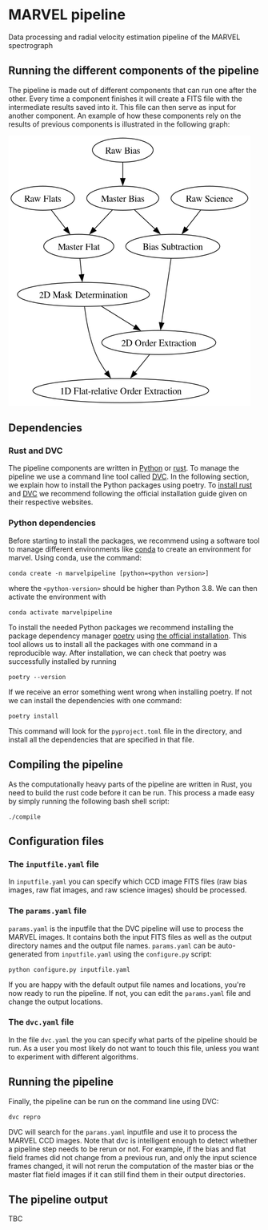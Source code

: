 # MARVEL pipeline
Data processing and radial velocity estimation pipeline of the MARVEL spectrograph


## Running the different components of the pipeline

The pipeline is made out of different components that can run one after the other. Every time a component finishes it will create a FITS file with the intermediate results saved into it. This file can then serve as input for another component. An example of how these components rely on the results of previous components is illustrated in the following graph:

![Components needed to create an "Optimal Science Extraction" image and how these are in turn dependent on other components.](./Docs/Images/my_output_file.png "Optimal Extraction")


## Dependencies

### Rust and DVC

The pipeline components are written in [Python](https://www.python.org/) or [rust](https://foundation.rust-lang.org/). To manage the pipeline we use a command line tool called [DVC](https://dvc.org/). In the following section, we explain how to install the Python packages using poetry. To [install rust](https://www.rust-lang.org/tools/install) and [DVC](https://dvc.org/#get-started-dvc) we recommend following the official installation guide given on their respective websites. 

### Python dependencies

Before starting to install the packages, we recommend using a software tool to manage different environments like [conda](https://docs.conda.io/projects/conda/en/stable/commands/create.html) to create an environment for marvel. Using conda, use the command:

```
conda create -n marvelpipeline [python=<python version>]
```

where the `<python-version>` should be higher than Python 3.8. We can then activate the environment with

```
conda activate marvelpipeline
```

To install the needed Python packages we recommend installing the package dependency manager [poetry](https://python-poetry.org/) using [the official installation](https://python-poetry.org/docs/). This tool allows us to install all the packages with one command in a reproducible way. After installation, we can check that poetry was successfully installed by running

```
poetry --version
```

If we receive an error something went wrong when installing poetry. If not we can install the dependencies with one command:

```
poetry install
```

This command will look for the `pyproject.toml` file in the directory, and install all the dependencies that are specified in that file.

## Compiling the pipeline

As the computationally heavy parts of the pipeline are written in Rust, you need to build the rust code before it can be run. This process a made easy by simply running the following bash shell script:

```
./compile
```


## Configuration files

### The `inputfile.yaml` file

In `inputfile.yaml` you can specify which CCD image FITS files (raw bias images, raw flat images, and raw science images) should be processed. 


### The `params.yaml` file

`params.yaml` is the inputfile that the DVC pipeline will use to process the MARVEL images. It contains both the input FITS files as
well as the output directory names and the output file names. `params.yaml` can be auto-generated from `inputfile.yaml` using the
`configure.py` script:

```
python configure.py inputfile.yaml
```

If you are happy with the default output file names and locations, you're now ready to run the pipeline. If not, you can edit the
`params.yaml` file and change the output locations.


### The `dvc.yaml` file

In the file `dvc.yaml` the you can specify what parts of the pipeline should be run. As a user you most likely do not want to touch this 
file, unless you want to experiment with different algorithms.


## Running the pipeline

Finally, the pipeline can be run on the command line using DVC:

```
dvc repro
```

DVC will search for the `params.yaml` inputfile and use it to process the MARVEL CCD images. 
Note that dvc is intelligent enough to detect whether a pipeline step needs to be rerun or not. For example, if the bias and flat field 
frames did not change from a previous run, and only the input science frames changed, it will not rerun the computation of the master bias 
or the master flat field images if it can still find them in their output directories.


## The pipeline output

TBC

